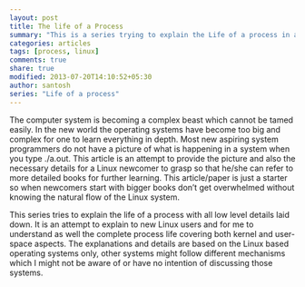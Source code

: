 ```yaml
---
layout: post
title: The life of a Process
summary: "This is a series trying to explain the Life of a process in a Linux system. Will try to cover most of the aspects from the user space to the kernel space."
categories: articles
tags: [process, linux]
comments: true
share: true
modified: 2013-07-20T14:10:52+05:30
author: santosh
series: "Life of a process"
---
```


The computer system is becoming a complex beast which cannot be tamed easily. In
the new world the operating systems have become too big and complex for one to
learn everything in depth. Most new aspiring system programmers do not have a
picture of what is happening in a system when you type ./a.out. This article is
an attempt to provide the picture and also the necessary details for a Linux
newcomer to grasp so that he/she can refer to more detailed books for further
learning. This article/paper is just a starter so when newcomers start with
bigger books don’t get overwhelmed without knowing the natural flow of the Linux
system.

This series tries to explain the life of a process with all low level details
laid down. It is an attempt to explain to new Linux users and for me to
understand as well the complete process life covering both kernel and user-space
aspects. The explanations and details are based on the Linux based operating
systems only, other systems might follow different mechanisms which I might not
be aware of or have no intention of discussing those systems.
